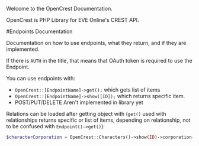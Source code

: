 Welcome to the OpenCrest Documentation.

OpenCrest is PHP Library for EVE Online's CREST API.

#Endpoints Documentation

Documentation on how to use endpoints, what they return, and if they are implemented.

If there is `AUTH` in the title, that means that OAuth token is required to use the Endpoint.

You can use endpoints with:

 - `OpenCrest::[EndpointName]->get();` which gets list of items
 - `OpenCrest::[EndpointName]->show([ID]);` which returns specific item.
 - POST/PUT/DELETE Aren't implemented in library yet

Relations can be loaded after getting object with (`get()` used with relationships returns specific or list of items, depending on relationship, not to be confused with `Endpoint()->get()`):
```php
$characterCorporation = OpenCrest::Characters()->show(ID)->corporation->get();
```